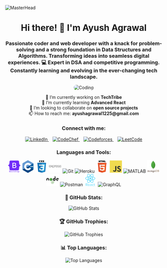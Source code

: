 ![MasterHead](http://www.pramukhdigital.com/wp-content/uploads/2018/07/New-PNC-Animated-Banners.gif)

<h1 align="center">Hi there! 👋 I'm Ayush Agrawal</h1>
<h3 align="center">Passionate coder and web developer with a knack for problem-solving and a strong foundation in Data Structures and Algorithms. Transforming ideas into seamless digital experiences. 💻 Expert in DSA and competitive programming. Constantly learning and evolving in the ever-changing tech landscape.</h3>

<p align="center">
  <img src="https://media.giphy.com/media/ZVik7pBtu9dNS/giphy.gif" alt="Coding" width="400" style="border-radius: 8px;">
</p>

<p align="center">
  🔭 I’m currently working on <strong>TechTribe</strong><br>
  🌱 I’m currently learning <strong>Advanced React </strong><br>
  🤝 I’m looking to collaborate on <strong>open source projects</strong><br>
  📫 How to reach me: <strong>ayushagrawal1225@gmail.com</strong>
</p>

<h3 align="center">Connect with me:</h3>
<p align="center">
  <a href="https://linkedin.com/in/ayushagrawal" target="_blank" rel="noopener noreferrer">
    <img src="https://raw.githubusercontent.com/rahuldkjain/github-profile-readme-generator/master/src/images/icons/Social/linked-in-alt.svg" alt="LinkedIn" height="30" width="40" />
  </a>&nbsp;&nbsp;
  <a href="https://www.codechef.com/users/ayush_61" target="_blank" rel="noopener noreferrer">
    <img src="https://cdn.jsdelivr.net/npm/simple-icons@3.1.0/icons/codechef.svg" alt="CodeChef" height="30" width="40" />
  </a>&nbsp;&nbsp;
  <a href="https://codeforces.com/profile/ayush.ag" target="_blank" rel="noopener noreferrer">
    <img src="https://raw.githubusercontent.com/rahuldkjain/github-profile-readme-generator/master/src/images/icons/Social/codeforces.svg" alt="Codeforces" height="30" width="40" />
  </a>&nbsp;&nbsp;
  <a href="https://leetcode.com/ayush_61" target="_blank" rel="noopener noreferrer">
    <img src="https://raw.githubusercontent.com/rahuldkjain/github-profile-readme-generator/master/src/images/icons/Social/leet-code.svg" alt="LeetCode" height="30" width="40" />
  </a>
</p>

<h3 align="center">Languages and Tools:</h3>
<p align="center">
  <img src="https://raw.githubusercontent.com/devicons/devicon/master/icons/bootstrap/bootstrap-plain-wordmark.svg" alt="Bootstrap" width="40" height="40"/>
  <img src="https://raw.githubusercontent.com/devicons/devicon/master/icons/cplusplus/cplusplus-original.svg" alt="C++" width="40" height="40"/>
  <img src="https://raw.githubusercontent.com/devicons/devicon/master/icons/css3/css3-original-wordmark.svg" alt="CSS3" width="40" height="40"/>
  <img src="https://raw.githubusercontent.com/devicons/devicon/master/icons/express/express-original-wordmark.svg" alt="Express.js" width="40" height="40"/>
  <img src="https://www.vectorlogo.zone/logos/git-scm/git-scm-icon.svg" alt="Git" width="40" height="40"/>
  <img src="https://www.vectorlogo.zone/logos/heroku/heroku-icon.svg" alt="Heroku" width="40" height="40"/>
  <img src="https://raw.githubusercontent.com/devicons/devicon/master/icons/html5/html5-original-wordmark.svg" alt="HTML5" width="40" height="40"/>
  <img src="https://raw.githubusercontent.com/devicons/devicon/master/icons/javascript/javascript-original.svg" alt="JavaScript" width="40" height="40"/>
  <img src="https://upload.wikimedia.org/wikipedia/commons/2/21/Matlab_Logo.png" alt="MATLAB" width="40" height="40"/>
  <img src="https://raw.githubusercontent.com/devicons/devicon/master/icons/mongodb/mongodb-original-wordmark.svg" alt="MongoDB" width="40" height="40"/>
  <img src="https://raw.githubusercontent.com/devicons/devicon/master/icons/nodejs/nodejs-original-wordmark.svg" alt="Node.js" width="40" height="40"/>
  <img src="https://www.vectorlogo.zone/logos/getpostman/getpostman-icon.svg" alt="Postman" width="40" height="40"/>
  <img src="https://raw.githubusercontent.com/devicons/devicon/master/icons/react/react-original-wordmark.svg" alt="React.js" width="40" height="40"/>
  <img src="https://www.vectorlogo.zone/logos/graphql/graphql-icon.svg" alt="GraphQL" width="40" height="40"/>
</p>

<h3 align="center">🚀 GitHub Stats:</h3>

<p align="center">
  <img src="https://github-readme-stats.vercel.app/api?username=ayushagrawal07&show_icons=true&theme=radical" alt="GitHub Stats" />
</p>

<h3 align="center">🏆 GitHub Trophies:</h3>

<p align="center">
  <img src="https://github-profile-trophy.vercel.app/?username=ayushagrawal07&theme=radical" alt="GitHub Trophies" />
</p>

<h3 align="center">📊 Top Languages:</h3>

<p align="center">
  <img src="https://github-readme-stats.vercel.app/api/top-langs/?username=ayushagrawal07&layout=compact&theme=radical" alt="Top Languages" />
</p>

